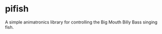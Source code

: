 pifish
======

A simple animatronics library for controlling the Big Mouth Billy Bass singing fish.
